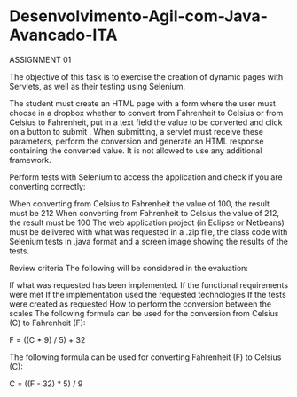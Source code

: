 # Desenvolvimento-Agil-com-Java-Avancado-ITA 

ASSIGNMENT 01

The objective of this task is to exercise the creation of dynamic pages with Servlets, as well as their testing using Selenium.

The student must create an HTML page with a form where the user must choose in a dropbox whether to convert from Fahrenheit to Celsius or from Celsius to Fahrenheit, put in a text field the value to be converted and click on a button to submit . When submitting, a servlet must receive these parameters, perform the conversion and generate an HTML response containing the converted value. It is not allowed to use any additional framework.

Perform tests with Selenium to access the application and check if you are converting correctly:

When converting from Celsius to Fahrenheit the value of 100, the result must be 212 When converting from Fahrenheit to Celsius the value of 212, the result must be 100 The web application project (in Eclipse or Netbeans) must be delivered with what was requested in a .zip file, the class code with Selenium tests in .java format and a screen image showing the results of the tests.

Review criteria The following will be considered in the evaluation:

If what was requested has been implemented. If the functional requirements were met If the implementation used the requested technologies If the tests were created as requested How to perform the conversion between the scales The following formula can be used for the conversion from Celsius (C) to Fahrenheit (F):

F = ((C * 9) / 5) + 32

The following formula can be used for converting Fahrenheit (F) to Celsius (C):

C = ((F - 32) * 5) / 9
